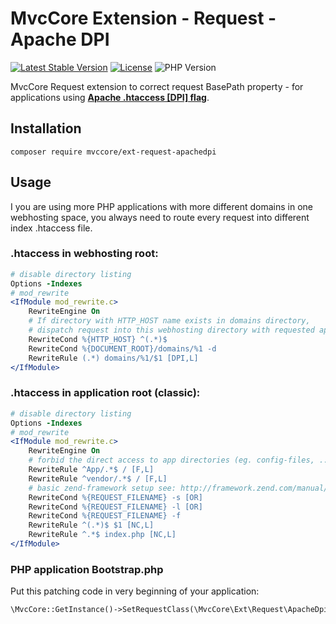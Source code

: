 # MvcCore Extension - Request - Apache DPI

[![Latest Stable Version](https://img.shields.io/badge/Stable-v4.1.0-brightgreen.svg?style=plastic)](https://github.com/mvccore/ext-request-apachedpi/releases)
[![License](https://img.shields.io/badge/Licence-BSD-brightgreen.svg?style=plastic)](https://mvccore.github.io/docs/mvccore/4.0.0/LICENCE.md)
![PHP Version](https://img.shields.io/badge/PHP->=5.3-brightgreen.svg?style=plastic)

MvcCore Request extension to correct request BasePath property  - for applications using [**Apache .htaccess [DPI] flag**](https://httpd.apache.org/docs/trunk/rewrite/flags.html#flag_dpi).

## Installation
```shell
composer require mvccore/ext-request-apachedpi
```

## Usage
I you are using more PHP applications with more different domains in one webhosting space,
you always need to route every request into different index .htaccess file.

### .htaccess in webhosting root:
```apache
# disable directory listing
Options -Indexes
# mod_rewrite
<IfModule mod_rewrite.c>
	RewriteEngine On
	# If directory with HTTP_HOST name exists in domains directory, 
	# dispatch request into this webhosting directory with requested application:
	RewriteCond %{HTTP_HOST} ^(.*)$
	RewriteCond %{DOCUMENT_ROOT}/domains/%1 -d
	RewriteRule (.*) domains/%1/$1 [DPI,L]
</IfModule>
```

### .htaccess in application root (classic):
```apache
# disable directory listing
Options -Indexes
# mod_rewrite
<IfModule mod_rewrite.c>
	RewriteEngine On
	# forbid the direct access to app directories (eg. config-files, ...)
	RewriteRule ^App/.*$ / [F,L]
	RewriteRule ^vendor/.*$ / [F,L]
	# basic zend-framework setup see: http://framework.zend.com/manual/en/zend.controller.html
	RewriteCond %{REQUEST_FILENAME} -s [OR]
	RewriteCond %{REQUEST_FILENAME} -l [OR]
	RewriteCond %{REQUEST_FILENAME} -f
	RewriteRule ^(.*)$ $1 [NC,L]
	RewriteRule ^.*$ index.php [NC,L]
</IfModule>
```

### PHP application Bootstrap.php
Put this patching code in very beginning of your application:
```php
\MvcCore::GetInstance()->SetRequestClass(\MvcCore\Ext\Request\ApacheDpi::class);
```
